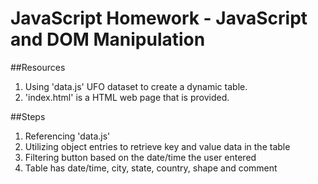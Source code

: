 # JavaScript Homework - JavaScript and DOM Manipulation

##Resources

1. Using 'data.js' UFO dataset to create a dynamic table.
2. 'index.html' is a HTML web page that is provided.

##Steps

1. Referencing 'data.js'
2. Utilizing object entries to retrieve key and value data in the table
3. Filtering button based on the date/time the user entered
4. Table has date/time, city, state, country, shape and comment



